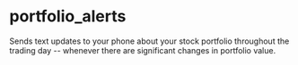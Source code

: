 # portfolio_alerts
Sends text updates to your phone about your stock portfolio throughout the trading day -- whenever there are significant changes in portfolio value.

